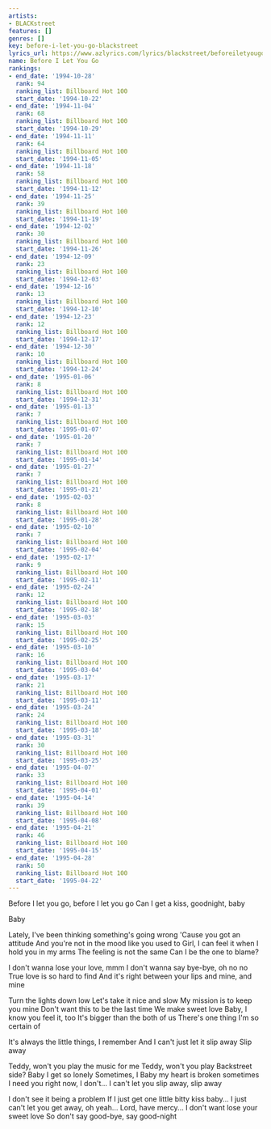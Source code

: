```yaml
---
artists:
- BLACKstreet
features: []
genres: []
key: before-i-let-you-go-blackstreet
lyrics_url: https://www.azlyrics.com/lyrics/blackstreet/beforeiletyougo.html
name: Before I Let You Go
rankings:
- end_date: '1994-10-28'
  rank: 94
  ranking_list: Billboard Hot 100
  start_date: '1994-10-22'
- end_date: '1994-11-04'
  rank: 68
  ranking_list: Billboard Hot 100
  start_date: '1994-10-29'
- end_date: '1994-11-11'
  rank: 64
  ranking_list: Billboard Hot 100
  start_date: '1994-11-05'
- end_date: '1994-11-18'
  rank: 58
  ranking_list: Billboard Hot 100
  start_date: '1994-11-12'
- end_date: '1994-11-25'
  rank: 39
  ranking_list: Billboard Hot 100
  start_date: '1994-11-19'
- end_date: '1994-12-02'
  rank: 30
  ranking_list: Billboard Hot 100
  start_date: '1994-11-26'
- end_date: '1994-12-09'
  rank: 23
  ranking_list: Billboard Hot 100
  start_date: '1994-12-03'
- end_date: '1994-12-16'
  rank: 13
  ranking_list: Billboard Hot 100
  start_date: '1994-12-10'
- end_date: '1994-12-23'
  rank: 12
  ranking_list: Billboard Hot 100
  start_date: '1994-12-17'
- end_date: '1994-12-30'
  rank: 10
  ranking_list: Billboard Hot 100
  start_date: '1994-12-24'
- end_date: '1995-01-06'
  rank: 8
  ranking_list: Billboard Hot 100
  start_date: '1994-12-31'
- end_date: '1995-01-13'
  rank: 7
  ranking_list: Billboard Hot 100
  start_date: '1995-01-07'
- end_date: '1995-01-20'
  rank: 7
  ranking_list: Billboard Hot 100
  start_date: '1995-01-14'
- end_date: '1995-01-27'
  rank: 7
  ranking_list: Billboard Hot 100
  start_date: '1995-01-21'
- end_date: '1995-02-03'
  rank: 8
  ranking_list: Billboard Hot 100
  start_date: '1995-01-28'
- end_date: '1995-02-10'
  rank: 7
  ranking_list: Billboard Hot 100
  start_date: '1995-02-04'
- end_date: '1995-02-17'
  rank: 9
  ranking_list: Billboard Hot 100
  start_date: '1995-02-11'
- end_date: '1995-02-24'
  rank: 12
  ranking_list: Billboard Hot 100
  start_date: '1995-02-18'
- end_date: '1995-03-03'
  rank: 15
  ranking_list: Billboard Hot 100
  start_date: '1995-02-25'
- end_date: '1995-03-10'
  rank: 16
  ranking_list: Billboard Hot 100
  start_date: '1995-03-04'
- end_date: '1995-03-17'
  rank: 21
  ranking_list: Billboard Hot 100
  start_date: '1995-03-11'
- end_date: '1995-03-24'
  rank: 24
  ranking_list: Billboard Hot 100
  start_date: '1995-03-18'
- end_date: '1995-03-31'
  rank: 30
  ranking_list: Billboard Hot 100
  start_date: '1995-03-25'
- end_date: '1995-04-07'
  rank: 33
  ranking_list: Billboard Hot 100
  start_date: '1995-04-01'
- end_date: '1995-04-14'
  rank: 39
  ranking_list: Billboard Hot 100
  start_date: '1995-04-08'
- end_date: '1995-04-21'
  rank: 46
  ranking_list: Billboard Hot 100
  start_date: '1995-04-15'
- end_date: '1995-04-28'
  rank: 50
  ranking_list: Billboard Hot 100
  start_date: '1995-04-22'
---
```


Before I let you go, before I let you go
Can I get a kiss, goodnight, baby

Baby

Lately, I've been thinking something's going wrong
'Cause you got an attitude
And you're not in the mood like you used to
Girl, I can feel it when I hold you in my arms
The feeling is not the same
Can I be the one to blame?

I don't wanna lose your love, mmm
I don't wanna say bye-bye, oh no no
True love is so hard to find
And it's right between your lips and mine, and mine

Turn the lights down low
Let's take it nice and slow
My mission is to keep you mine
Don't want this to be the last time
We make sweet love
Baby, I know you feel it, too
It's bigger than the both of us
There's one thing I'm so certain of

It's always the little things, I remember
And I can't just let it slip away
Slip away

Teddy, won't you play the music for me
Teddy, won't you play Backstreet side?
Baby I get so lonely
Sometimes, I
Baby my heart is broken sometimes
I need you right now, I don't...
I can't let you slip away, slip away

I don't see it being a problem
If I just get one little bitty kiss baby...
I just can't let you get away, oh yeah...
Lord, have mercy...
I don't want lose your sweet love
So don't say good-bye, say good-night



